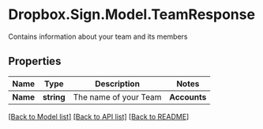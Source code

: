# Dropbox.Sign.Model.TeamResponse
Contains information about your team and its members

## Properties

Name | Type | Description | Notes
------------ | ------------- | ------------- | -------------
**Name** | **string** |  The name of your Team  | **Accounts** | [**List&lt;AccountResponse&gt;**](AccountResponse.md) |    | **InvitedAccounts** | [**List&lt;AccountResponse&gt;**](AccountResponse.md) |  A list of all Accounts that have an outstanding invitation to join your Team. Note that this response is a subset of the response parameters found in `GET /account`.  | **InvitedEmails** | **List&lt;string&gt;** |  A list of email addresses that have an outstanding invitation to join your Team and do not yet have a Dropbox Sign account.  | 

[[Back to Model list]](../README.md#documentation-for-models) [[Back to API list]](../README.md#documentation-for-api-endpoints) [[Back to README]](../README.md)

